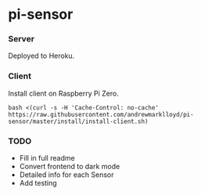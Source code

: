 # pi-sensor

### Server

Deployed to Heroku.

### Client

Install client on Raspberry Pi Zero.

```
bash <(curl -s -H 'Cache-Control: no-cache' https://raw.githubusercontent.com/andrewmarklloyd/pi-sensor/master/install/install-client.sh)
```

### TODO

- Fill in full readme
- Convert frontend to dark mode
- Detailed info for each Sensor
- Add testing
